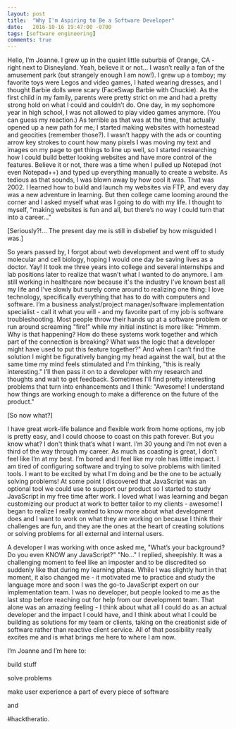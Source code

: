 ```yaml
---
layout: post
title:  "Why I'm Aspiring to Be a Software Developer"
date:   2016-10-16 19:47:00 -0700
tags: [software engineering]
comments: true
---
```


Hello, I’m Joanne. I grew up in the quaint little suburbia of Orange, CA - right next to Disneyland. Yeah, believe it or not… I wasn’t really a fan of the amusement park (but strangely enough I am now!). I grew up a tomboy; my favorite toys were Legos and video games, I hated wearing dresses, and I thought Barbie dolls were scary (FaceSwap Barbie with Chuckie). As the first child in my family, parents were pretty strict on me and had a pretty strong hold on what I could and couldn’t do. One day, in my sophomore year in high school, I was not allowed to play video games anymore. (You can guess my reaction.) As terrible as that was at the time, that actually opened up a new path for me; I started making websites with homestead and geocities (remember those?). I wasn’t happy with the ads or counting arrow key strokes to count how many pixels I was moving my text and images on my page to get things to line up well, so I started researching how I could build better looking websites and have more control of the features. Believe it or not, there was a time when I pulled up Notepad (not even Notepad++) and typed up everything manually to create a website. As tedious as that sounds, I was blown away by how cool it was. That was 2002. I learned how to build and launch my websites via FTP, and every day was a new adventure in learning. But then college came looming around the corner and I asked myself what was I going to do with my life. I thought to myself, "making websites is fun and all, but there’s no way I could turn that into a career..."

[Seriously?!... The present day me is still in disbelief by how misguided I was.]

So years passed by, I forgot about web development and went off to study molecular and cell biology, hoping I would one day be saving lives as a doctor. Yay! It took me three years into college and several internships and lab positions later to realize that wasn’t what I wanted to do anymore. I am still working in healthcare now because it's the industry I've known best all my life and I've slowly but surely come around to realizing one thing: I love technology, specifically everything that has to do with computers and software. I’m a business analyst/project manager/software implementation specialist - call it what you will - and my favorite part of my job is software troubleshooting. Most people throw their hands up at a software problem or run around screaming "fire!" while my initial instinct is more like: "Hmmm. Why is that happening? How do these systems work together and which part of the connection is breaking? What was the logic that a developer might have used to put this feature together?" And when I can’t find the solution I might be figuratively banging my head against the wall, but at the same time my mind feels stimulated and I'm thinking, "this is really interesting." I’ll then pass it on to a developer with my research and thoughts and wait to get feedback. Sometimes I'll find pretty interesting problems that turn into enhancements and I think: "Awesome! I understand how things are working enough to make a difference on the future of the product."

[So now what?]

I have great work-life balance and flexible work from home options, my job is pretty easy, and I could choose to coast on this path forever. But you know what? I don't think that’s what I want. I’m 30 young and I’m not even a third of the way through my career. As much as coasting is great, I don’t feel like I’m at my best. I’m bored and I feel like my role has little impact. I am tired of configuring software and trying to solve problems with limited tools. I want to be excited by what I'm doing and be the one to be actually solving problems! At some point I discovered that JavaScript was an optional tool we could use to support our product so I started to study JavaScript in my free time after work. I loved what I was learning and began customizing our product at work to better tailor to my clients - awesome! I began to realize I really wanted to know more about what development does and I want to work on what they are working on because I think their challenges are fun, and they are the ones at the heart of creating solutions or solving problems for all external and internal users.

A developer I was working with once asked me, "What’s your background? Do you even KNOW any JavaScript?" "No..." I replied, sheepishly. It was a challenging moment to feel like an imposter and to be discredited so suddenly like that during my learning phase. While I was slightly hurt in that moment, it also changed me - it motivated me to practice and study the language more and soon I was the go-to JavaScript expert on our implementation team. I was no developer, but people looked to me as the last stop before reaching out for help from our development team. That alone was an amazing feeling - I think about what all I could do as an actual developer and the impact I could have, and I think about what I could be building as solutions for my team or clients, taking on the creationist side of software rather than reactive client service. All of that possibility really excites me and is what brings me here to where I am now.

I’m Joanne and I’m here to:

build stuff

solve problems

make user experience a part of every piece of software

and

#hacktheratio.
